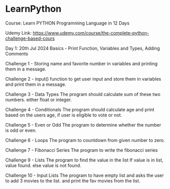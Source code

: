 # LearnPython

Course: Learn PYTHON Programming Language in 12 Days

Udemy Link: https://www.udemy.com/course/the-complete-python-challenge-based-cours

Day 1: 20th Jul 2024
Basics - Print Function, Variables and Types, Adding Comments

Challenge 1 - Storing name and favorite number in variables
and printing them in a message.

Challenge 2 - input() function to get user input
and store them in variables and print them in a message.

Challenge 3 - Data Types
The program should calculate sum of these two numbers. either float or integer.

Challenge 4 - Conditionals
The program should calculate age and print based on the users age, if user is eligible to vote or not.

Challenge 5 - Even or Odd
The program to determine whether the number is odd or even.

Challenge 6 - Loops
The program to countdown from given number to zero.

Challenge 7 - Fibonacci Series
The program to write the fibonacci series

Challenge 9 - Lists
The program to find the value in the list
If value is in list, value found. else value is not found.

Challenge 10 - Input Lists
The program to have empty list and asks the user to add 3 movies to the list. and print the fav movies from the list.


